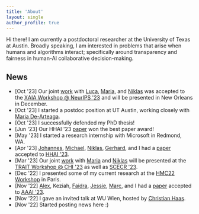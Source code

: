 ```yaml
---
title: 'About'
layout: single
author_profile: true
---
```


Hi there! I am currently a postdoctoral researcher at the University of Texas at Austin. Broadly speaking, I am interested in problems that arise when humans and algorithms interact; specifically around transparency and fairness in human-AI collaborative decision-making. 

## News

- \[Oct '23\] Our joint [work](https://arxiv.org/pdf/2310.13007.pdf) with [Luca](https://www.fim-rc.de/wiss_mitarbeitende/luca-deck/), [Maria](https://mariadearteaga.com/), and [Niklas](https://nkukit.github.io/) was accepted to the [XAIA Workshop @ NeurIPS '23](https://xai-in-action.github.io/) and will be presented in New Orleans in December.
- \[Oct '23\] I started a postdoc position at UT Austin, working closely with [Maria De-Arteaga](https://mariadearteaga.com/).
- \[Oct '23\] I successfully defended my PhD thesis!
- \[Jun '23\] Our HHAI '23 [paper](https://arxiv.org/pdf/2304.08804.pdf) won the best paper award!
- \[May '23\] I started a research internship with Microsoft in Redmond, WA.
- \[Apr '23\] [Johannes](https://dsi.iism.kit.edu/team_jakubik.php), [Michael](https://dsi.iism.kit.edu/team_voessing.php), [Niklas](https://nkukit.github.io/), [Gerhard](https://dsi.iism.kit.edu/team_satzger.php), and I had a [paper](https://arxiv.org/pdf/2304.08804.pdf) accepted to [HHAI '23](https://www.hhai-conference.org/).
- \[Mar '23\] Our joint [work](https://arxiv.org/pdf/2209.11812.pdf) with [Maria](https://mariadearteaga.com/) and [Niklas](https://nkukit.github.io/) will be presented at the [TRAIT Workshop @ CHI '23](https://chi-trait.github.io/#/) as well as [SCECR '23](https://scecr.com/).
- \[Dec '22\] I presented some of my current research at the [HMC22 Workshop](https://algorithmicfutures.org/hmc22/) in Paris.
- \[Nov '22\] [Alex](https://aritchie9590.github.io/), Keziah, [Faidra](https://faidramonachou.github.io/), [Jessie](https://jfinocchiaro.github.io/), [Marc](https://mjuarezm.github.io/), and I had a [paper](https://arxiv.org/pdf/2202.09727.pdf) accepted to [AAAI '23](https://aaai.org/Conferences/AAAI-23/).
- \[Nov '22\] I gave an invited talk at WU Wien, hosted by [Christian Haas](https://bach.wu.ac.at/d/research/ma/18957/).
- \[Nov '22\] Started posting news here :)
